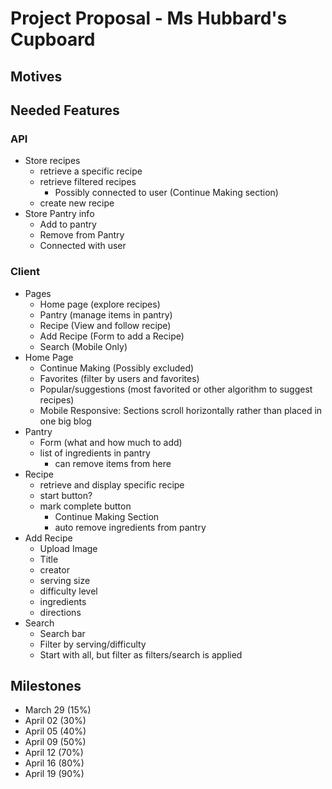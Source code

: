 # Project Proposal - Ms Hubbard's Cupboard

## Motives

## Needed Features
### API
- Store recipes
    - retrieve a specific recipe
    - retrieve filtered recipes
        - Possibly connected to user (Continue Making section)
    - create new recipe
- Store Pantry info
    - Add to pantry
    - Remove from Pantry
    - Connected with user
### Client
- Pages
    - Home page (explore recipes)
    - Pantry (manage items in pantry)
    - Recipe (View and follow recipe)
    - Add Recipe (Form to add a Recipe)
    - Search (Mobile Only)
- Home Page
    - Continue Making (Possibly excluded)
    - Favorites (filter by users and favorites)
    - Popular/suggestions (most favorited or other algorithm to suggest recipes)
    - Mobile Responsive: Sections scroll horizontally rather than placed in one big blog
- Pantry
    - Form (what and how much to add)
    - list of ingredients in pantry
        - can remove items from here
- Recipe
    - retrieve and display specific recipe
    - start button?
    - mark complete button
        - Continue Making Section
        - auto remove ingredients from pantry
- Add Recipe
    - Upload Image
    - Title
    - creator
    - serving size
    - difficulty level
    - ingredients
    - directions
- Search
    - Search bar
    - Filter by serving/difficulty
    - Start with all, but filter as filters/search is applied

## Milestones
- March 29 (15%)
- April 02 (30%)
- April 05 (40%)
- April 09 (50%)
- April 12 (70%)
- April 16 (80%)
- April 19 (90%)